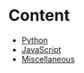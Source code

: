 Content
=======

* [Python](python/python.md)
* [JavaScript](javascript/javascript.md)
* [Miscellaneous](misc/misc.md)